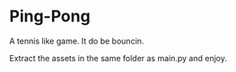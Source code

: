 # Ping-Pong

A tennis like game.
It do be bouncin.

Extract the assets in the same folder as main.py and enjoy.
